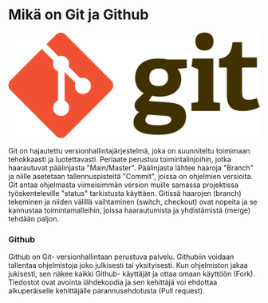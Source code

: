 # Mikä on Git ja Github

![image](https://github.com/JKeronen/github_readme/blob/39180770a1b290fdee5c968642baf7bd5d67c28e/kuvat/Git-logo.jpg)

Git on hajautettu versionhallintajärjestelmä, joka on suunniteltu toimimaan tehokkaasti ja luotettavasti. Periaate perustuu toimintalinjoihin, jotka haarautuvat päälinjasta "Main/Master". Päälinjasta lähtee haaroja "Branch" ja niille asetetaan tallennuspisteitä "Commit", joissa on ohjelmien versioita. Git antaa ohjelmasta viimeisimmän version muille samassa projektissa työskenteleville "status" tarkistusta käyttäen. Gitissä haarojen (branch) tekeminen ja niiden välillä vaihtaminen (switch, checkout) ovat nopeita ja se kannustaa toimintamalleihin, joissa haarautumista ja yhdistämistä (merge) tehdään paljon.

### Github  

Github on Git- versionhallintaan perustuva palvelu. Githubiin voidaan tallentaa ohjelmistoja joko julkisesti tai yksityisesti. Kun ohjelmiston jakaa jukisesti, sen näkee kaikki Github- käyttäjät ja ottaa omaan käyttöön (Fork). Tiedostot ovat avointa lähdekoodia ja sen kehittäjä voi ehdottaa alkuperäiselle kehittäjälle parannusehdotusta (Pull request).
